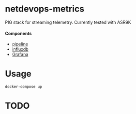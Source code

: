 # netdevops-metrics

PIG stack for streaming telemetry. Currently tested with ASR9K


#### Components
* [pipeline](https://github.com/cisco/bigmuddy-network-telemetry-pipeline)
* [influxdb](https://github.com/influxdata/influxdb)
* [Grafana](https://github.com/grafana/grafana)

# Usage

```
docker-compose up
```

# TODO
